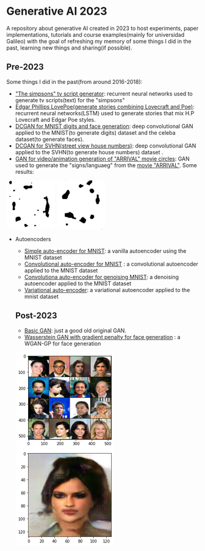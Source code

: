 # Generative AI 2023

A repository about generative AI created in 2023 to host experiments, paper implementations, tutorials and course examples(mainly for universidad Galileo) with the goal of refreshing my memory of some things I did in the past, learning new  things and sharing(if possible). 


## Pre-2023
Some things I did in the past(from around 2016-2018):

* ["The simpsons"  tv script generator](https://github.com/llealgt/The_simpsons_scripts_writer/blob/master/dlnd_tv_script_generation.ipynb): recurrent neural networks used to generate tv scripts(text) for the "simpsons"
* [Edgar Phillips LovePoe(generate stories combining Lovecraft and Poe)](https://github.com/llealgt/edgar_philip_love_poe): recurrent neural networks(LSTM) used to generate stories that mix H.P Lovecraft and Edgar Poe styles.
* [DCGAN for MNIST digits and face generation](https://github.com/llealgt/dcgan_face_generation/blob/master/dlnd_face_generation.ipynb): deep convolutional GAN applied to the MNIST(to generate digits) dataset and the celeba dataset(to generate faces).
* [DCGAN for SVHN(street view house numbers)](https://github.com/llealgt/DCGAN_SVHN): deep convolutional GAN applied to the SVHN(to generate house numbers) dataset .
* [GAN for video/animation generation of "ARRIVAL" movie circles](https://github.com/llealgt/MNIST_GAN/blob/master/Video%20Generation%20GAN.ipynb): GAN used to generate the "signs/languaeg" from the [movie "ARRIVAL"](https://youtu.be/tFMo3UJ4B4g?t=95). Some results:

![](https://github.com/llealgt/MNIST_GAN/blob/master/animation.gif)
![](https://github.com/llealgt/MNIST_GAN/blob/master/animation1503556347.gif)
* Autoencoders
	* [Simple auto-encoder for MNIST](https://github.com/llealgt/Autoencoders/blob/master/Simple_Autoencoder.ipynb): a vanilla autoencoder using the MNIST dataset
	* [Convolutional auto-encoder for MNIST](https://github.com/llealgt/Autoencoders/blob/master/Convolutional_Autoencoder.ipynb) : a convolutional autoencoder applied to the MNIST dataset
	* [Convolutiona auto-encoder for genoising MNIST](https://github.com/llealgt/Autoencoders/blob/master/Convolutional%20Autoencoder%20For%20Denoising.ipynb): a denoising autoencoder applied to the MNIST dataset
	* [Variational auto-encoder](https://github.com/llealgt/Autoencoders/blob/master/Varational%20Autoencoder.ipynb):  a variational autoencoder applied to the mnist dataset


	## Post-2023


	* [Basic GAN](https://github.com/llealgt/generative_AI_2023/blob/main/basic_GAN.ipynb): just a good old original GAN.
	* [Wasserstein GAN with gradient penalty for face generation](https://github.com/llealgt/generative_AI_2023/blob/main/AdvancedGAN(WGAN-GP).ipynb) : a WGAN-GP for face generation

	![](https://github.com/llealgt/generative_AI_2023/blob/main/wgan_output.png?raw=true) 
	![](https://github.com/llealgt/generative_AI_2023/blob/main/wgan_output2.png?raw=true)
